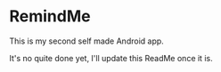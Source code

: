 # RemindMe

This is my second self made Android app.

It's no quite done yet, I'll update this ReadMe once it is.
